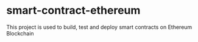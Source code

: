 # smart-contract-ethereum
This project is used to build, test and deploy smart contracts on Ethereum Blockchain
